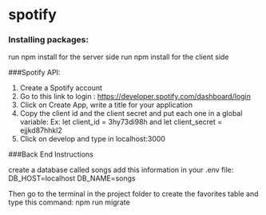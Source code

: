 # spotify



### Installing packages:

run npm install for the server side
run npm install for the client side

###Spotify API:

1. Create a Spotify account
2. Go to this link to login : https://developer.spotify.com/dashboard/login
3. Click on Create App, write a title for your application
3. Copy the client id and the client secret and put each one in a global variable: Ex:  let client_id = 3hy73di98h and let client_secret = ejjkd87hhkl2
4. Click on develop and type in localhost:3000


###Back End Instructions

create a database called songs
add this information in your .env file:
DB_HOST=localhost
DB_NAME=songs

Then go to the terminal in the project folder to create the favorites table and type this command: npm run migrate










